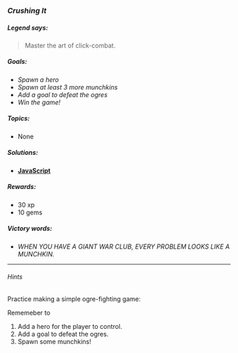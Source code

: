 ### _Crushing It_

##### _Legend says:_
> Master the art of click-combat.

##### _Goals:_
+ _Spawn a hero_
+ _Spawn at least 3 more munchkins_
+ _Add a goal to defeat the ogres_
+ _Win the game!_

##### _Topics:_
+ None

##### _Solutions:_
+ **[JavaScript](crushingIt.js)**

##### _Rewards:_
+ 30 xp
+ 10 gems

##### _Victory words:_
+ _WHEN YOU HAVE A GIANT WAR CLUB, EVERY PROBLEM LOOKS LIKE A MUNCHKIN._

___

###### _Hints_

Practice making a simple ogre-fighting game:

Rememeber to

1. Add a hero for the player to control.
2. Add a goal to defeat the ogres.
3. Spawn some munchkins!
